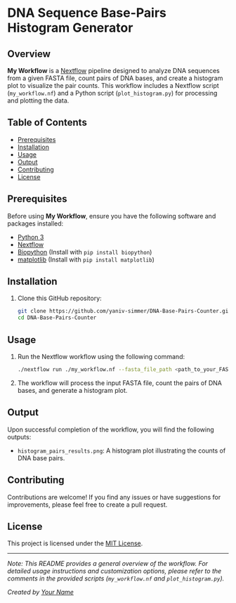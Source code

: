 # DNA Sequence Base-Pairs Histogram Generator


## Overview

**My Workflow** is a [Nextflow](https://www.nextflow.io/) pipeline designed to analyze DNA sequences from a given FASTA file, count pairs of DNA bases, and create a histogram plot to visualize the pair counts. This workflow includes a Nextflow script (`my_workflow.nf`) and a Python script (`plot_histogram.py`) for processing and plotting the data.

## Table of Contents

- [Prerequisites](#prerequisites)
- [Installation](#installation)
- [Usage](#usage)
- [Output](#output)
- [Contributing](#contributing)
- [License](#license)

## Prerequisites

Before using **My Workflow**, ensure you have the following software and packages installed:

- [Python 3](https://www.python.org/downloads/)
- [Nextflow](https://www.nextflow.io/docs/latest/getstarted.html)
- [Biopython](https://biopython.org/) (Install with `pip install biopython`)
- [matplotlib](https://matplotlib.org/stable/users/installing.html) (Install with `pip install matplotlib`)

## Installation

1. Clone this GitHub repository:

   ```bash
   git clone https://github.com/yaniv-simmer/DNA-Base-Pairs-Counter.git
   cd DNA-Base-Pairs-Counter

   ```

## Usage


1. Run the Nextflow workflow using the following command:

   ```bash
   ./nextflow run ./my_workflow.nf --fasta_file_path <path_to_your_FASTA_file> 
   ```

2. The workflow will process the input FASTA file, count the pairs of DNA bases, and generate a histogram plot.

## Output

Upon successful completion of the workflow, you will find the following outputs:

- `histogram_pairs_results.png`: A histogram plot illustrating the counts of DNA base pairs.

## Contributing

Contributions are welcome! If you find any issues or have suggestions for improvements, please feel free to create a pull request.

## License

This project is licensed under the [MIT License](LICENSE).

---

*Note: This README provides a general overview of the workflow. For detailed usage instructions and customization options, please refer to the comments in the provided scripts (`my_workflow.nf` and `plot_histogram.py`).*

*Created by [Your Name](https://github.com/your-username)*
